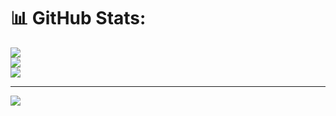 # 📊 GitHub Stats:
![](https://github-readme-stats.vercel.app/api?username=assadshahbaz&theme=dark&hide_border=false&include_all_commits=false&count_private=false)<br/>
![](https://github-readme-streak-stats.herokuapp.com/?user=assadshahbaz&theme=dark&hide_border=false)<br/>
![](https://github-readme-stats.vercel.app/api/top-langs/?username=assadshahbaz&theme=dark&hide_border=false&include_all_commits=false&count_private=false&layout=compact)

---
[![](https://visitcount.itsvg.in/api?id=assadshahbaz&icon=0&color=0)](https://visitcount.itsvg.in)
